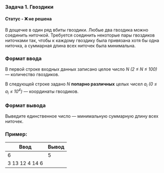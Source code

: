 ### Задача 1. Гвоздики

#### Статус - ❌ не решена

В дощечке в один ряд вбиты гвоздики. Любые два гвоздика можно соединить ниточкой. Требуется соединить некоторые пары гвоздиков ниточками так, чтобы к каждому гвоздику была привязана хотя бы одна ниточка, а суммарная длина всех ниточек была минимальна.

### Формат ввода

В первой строке входных данных записано целое число _N (2 ≤ N ≤ 100)_ — количество гвоздиков.

В следующей строке задано _N_ **попарно различных** целых чисел _a<sub>i</sub> (0 ≤ a<sub>i</sub> ≤ 10<sup>4</sup>)_ — координаты гвоздиков.

### Формат вывода

Выведите единственное число — минимальную суммарную длину всех ниточек.

### Пример:

| Ввод           | Вывод |
| -------------- | ----- |
| 6              | 5     |
| 3 13 12 4 14 6 |       |
